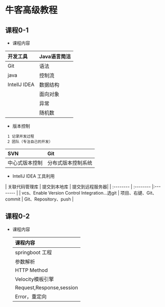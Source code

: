# 牛客高级教程
 
     
## 课程0-1

  - 课程内容
  
   | 开发工具|Java语言简洁|
   |  :--------  |  :--------  | 
   |Git|语法|
   |java|控制流|
   |IntellJ IDEA|数据结构|
   | |面向对象|
   | |异常|
   | | 随机数|
   
   - 版本控制
   ```
    1 记录开发过程
    2 团队（专注自己的开发）
   ```
   
   |SVN|Git|
   |  :--------  |  :--------  | 
   |中心式版本控制|分布式版本控制系统|

    
  - IntellJ IDEA 工具利用
  
   | 关联代码管理库 | 提交到本地库 | 提交到远程服务器| 
    |  :--------  |  :--------  |:--------  |
    | vcs、Enable Version Control Integration...选git | 项目、右键、Git、commit  | Git、Repository、push |
 
    
## 课程0-2

- 课程内容

   | 课程内容|
   |  :--------  | 
   |springboot 工程|
   |参数解析|
   |HTTP Method|
   | Velocity模板引擎|
   | Request,Response,session|
   | Error，重定向|
   
  
  
  
   
   
   
  
   